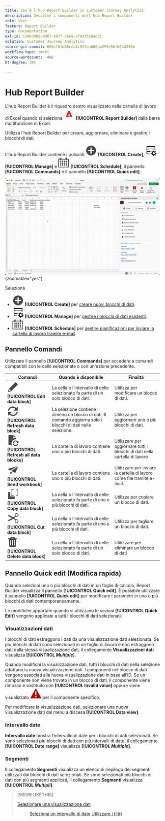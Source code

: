 ```yaml
---
title: Cos’è l’hub Report Builder in Customer Journey Analytics
description: Descrive i componenti dell’hub Report Builder
role: User
feature: Report Builder
type: Documentation
exl-id: 119bd0b5-0d07-407f-b6e9-ef43352bad31
solution: Customer Journey Analytics
source-git-commit: 065cf61d80ceb3c921ea666ba299e56fb044335b
workflow-type: tm+mt
source-wordcount: '496'
ht-degree: 30%

---
```


# Hub Report Builder

L&#39;hub Report Builder è il riquadro destro visualizzato nella cartella di lavoro di Excel quando si seleziona ![AdobeLogoRedonWhite](/help/assets/icons/AdobeLogoRedOnWhite.svg) **[!UICONTROL Report Builder]** dalla barra multifunzione di Excel.

Utilizza l’hub Report Builder per creare, aggiornare, eliminare e gestire i blocchi di dati.

L&#39;hub Report Builder contiene i pulsanti ![AddCircle](/help/assets/icons/AddCircle.svg) **[!UICONTROL Create]**, ![TableManage](/help/assets/icons/TableManage.svg) **[!UICONTROL Manage]** e ![Calendar](/help/assets/icons/Calendar.svg) **[!UICONTROL Schedule]**, il pannello **[!UICONTROL Commands]** e il pannello **[!UICONTROL Quick edit]**.

![Hub Report Builder](assets/hub51.png){zoomable="yes"}


Seleziona

* ![AddCircle](/help/assets/icons/AddCircle.svg) **[!UICONTROL Create]** per [creare nuovi blocchi di dati](create-a-data-block.md).
* ![TableManage](/help/assets/icons/TableManage.svg) **[!UICONTROL Manage]** per [gestire i blocchi di dati esistenti](manage-reportbuilder.md).
* ![Calendario](/help/assets/icons/Calendar.svg) **[!UICONTROL Schedule]** per [gestire pianificazioni per inviare la cartella di lavoro tramite e-mail](schedule-reportbuilder.md).

## Pannello Comandi

Utilizzare il pannello **[!UICONTROL Commands]** per accedere a comandi compatibili con le celle selezionate o con un&#39;azione precedente.

| Comandi | Quando è disponibile | Finalità |
|------|------------------|--------|
| ![Modifica](/help/assets/icons/Edit.svg) **[!UICONTROL Edit data block]** | La cella o l’intervallo di celle selezionato fa parte di un solo blocco di dati. | Utilizza per modificare un blocco di dati. |
| ![Aggiorna](/help/assets/icons/Refresh.svg) **[!UICONTROL Refresh data block]** | La selezione contiene almeno un blocco di dati. Il comando aggiorna solo i blocchi di dati nella selezione. | Utilizza per aggiornare uno o più blocchi di dati. |
| ![AggiornaDocumento](/help/assets/icons/DocumentRefresh.svg) **[!UICONTROL Refresh all data blocks]** | La cartella di lavoro contiene uno o più blocchi di dati. | Utilizzare per aggiornare tutti i blocchi di dati nella cartella di lavoro |
| ![Invia](/help/assets/icons/Send.svg) **[!UICONTROL Send workbook]** | La cartella di lavoro contiene uno o più blocchi di dati. | Utilizzare per inviare la cartella di lavoro come file tramite e-mail. |
| ![Copia](/help/assets/icons/Copy.svg) **[!UICONTROL Copy data block]** | La cella o l’intervallo di celle selezionato fa parte di uno o più blocchi di dati. | Utilizza per copiare un blocco di dati. |
| ![Taglia](/help/assets/icons/Cut.svg) **[!UICONTROL Cut data block]** | La cella o l’intervallo di celle selezionato fa parte di uno o più blocchi di dati. | Utilizza per tagliare un blocco di dati. |
| ![Elimina](/help/assets/icons/Delete.svg) **[!UICONTROL Delete data block]** | La cella o l’intervallo di celle selezionato fa parte di un solo blocco di dati. | Utilizzare per eliminare un blocco di dati |

## Pannello Quick edit (Modifica rapida)

Quando selezioni uno o più blocchi di dati in un foglio di calcolo, Report Builder visualizza il pannello **[!UICONTROL Quick edit]**. È possibile utilizzare il pannello **[!UICONTROL Quick edit]** per modificare i parametri in uno o più blocchi di dati contemporaneamente.

Le modifiche apportate quando si utilizzano le sezioni **[!UICONTROL Quick Edit]** vengono applicate a tutti i blocchi di dati selezionati.

### Visualizzazioni dati

I blocchi di dati estraggono i dati da una visualizzazione dati selezionata. Se più blocchi di dati sono selezionati in un foglio di lavoro e non estraggono dati dalla stessa visualizzazione dati, il collegamento **Visualizzazioni dati** visualizza **[!UICONTROL _Multiple_]**.

Quando modifichi la visualizzazione dati, tutti i blocchi di dati nella selezione adottano la nuova visualizzazione dati. I componenti nel blocco di dati vengono associati alla nuova visualizzazione dati in base all’ID. Se un componente non viene trovato in un blocco di dati, il componente viene rimosso e sostituito con **[!UICONTROL Invalid value]** oppure viene visualizzato ![AlertRed](/help/assets/icons/AlertRed.svg) per il componente specifico.

Per modificare la visualizzazione dati, selezionare una nuova visualizzazione dati dal menu a discesa **[!UICONTROL Data view]**.


### Intervallo date

**Intervallo date** mostra l’intervallo di date per i blocchi di dati selezionati. Se sono selezionati più blocchi di dati con più intervalli di date, il collegamento **[!UICONTROL Date range]** visualizza **[!UICONTROL _Multiple_]**.

### Segmenti

Il collegamento **Segmenti** visualizza un elenco di riepilogo dei segmenti utilizzati dai blocchi di dati selezionati. Se sono selezionati più blocchi di dati con più segmenti applicati, il collegamento **Segmenti** visualizza **[!UICONTROL _Multipli_]**.

>[!MORELIKETHIS]
>
>[Selezionare una visualizzazione dati](select-data-view.md)
>>[Seleziona un intervallo di date](select-date-range.md)
>>[Utilizzare i filtri](work-with-filters.md)
>
